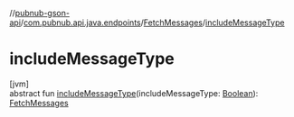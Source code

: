 //[pubnub-gson-api](../../../index.md)/[com.pubnub.api.java.endpoints](../index.md)/[FetchMessages](index.md)/[includeMessageType](include-message-type.md)

# includeMessageType

[jvm]\
abstract fun [includeMessageType](include-message-type.md)(includeMessageType: [Boolean](https://kotlinlang.org/api/latest/jvm/stdlib/kotlin-stdlib/kotlin/-boolean/index.html)): [FetchMessages](index.md)
